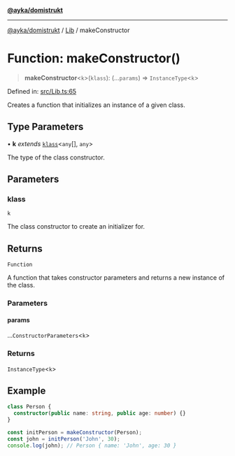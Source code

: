 [**@ayka/domistrukt**](../../../README.md)

***

[@ayka/domistrukt](../../../globals.md) / [Lib](../README.md) / makeConstructor

# Function: makeConstructor()

> **makeConstructor**\<`k`\>(`klass`): (...`params`) => `InstanceType`\<`k`\>

Defined in: [src/Lib.ts:65](https://github.com/AndreyMork/domistrukt/blob/8b5cf3c2b6165986c4aa42ad9bdd7f6c43c22c84/src/Lib.ts#L65)

Creates a function that initializes an instance of a given class.

## Type Parameters

• **k** *extends* [`klass`](../../Types/type-aliases/klass.md)\<`any`[], `any`\>

The type of the class constructor.

## Parameters

### klass

`k`

The class constructor to create an initializer for.

## Returns

`Function`

A function that takes constructor parameters and returns a new instance of the class.

### Parameters

#### params

...`ConstructorParameters`\<`k`\>

### Returns

`InstanceType`\<`k`\>

## Example

```ts
class Person {
  constructor(public name: string, public age: number) {}
}

const initPerson = makeConstructor(Person);
const john = initPerson('John', 30);
console.log(john); // Person { name: 'John', age: 30 }
```
